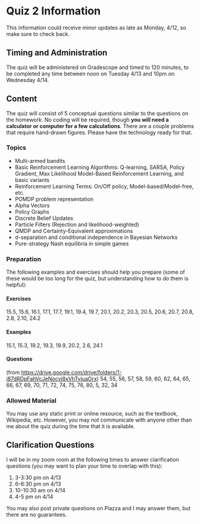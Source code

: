# Quiz 2 Information

This information could receive minor updates as late as Monday, 4/12, so make sure to check back.

## Timing and Administration

The quiz will be administered on Gradescope and timed to 120 minutes, to be completed any time between noon on Tuesday 4/13 and 10pm on Wednesday 4/14.

## Content

The quiz will consist of 5 conceptual questions similar to the questions on the homework. No coding will be required, though **you will need a calculator or computer for a few calculations**. There are a couple problems that require hand-drawn figures. Please have the technology ready for that.

### Topics

- Multi-armed bandits
- Basic Reinforcement Learning Algorithms: Q-learning, SARSA, Policy Gradient, Max Likelihood Model-Based Reinforcement Learning, and basic variants
- Reinforcement Learning Terms: On/Off policy, Model-based/Model-free, etc.
- POMDP problem representation
- Alpha Vectors
- Policy Graphs
- Discrete Belief Updates
- Particle Filters (Rejection and likelihood-weighted)
- QMDP and Certainty-Equivalent approximations
- d-separation and conditional independence in Bayesian Networks
- Pure-strategy Nash equilibria in simple games

### Preparation

The following examples and exercises should help you prepare (some of these would be too long for the quiz, but understanding how to do them is helpful):

#### Exercises
15.5, 15.6, 16.1, 17.1, 17.7, 19.1, 19.4, 19.7, 20.1, 20.2, 20.3, 20.5, 20.6, 20.7, 20.8, 2.8, 2.10, 24.2

#### Examples
15.1, 15.3, 19.2, 19.3, 19.9, 20.2, 2.6, 24.1

#### Questions
(from https://drive.google.com/drive/folders/1-i87dRDpFahVcJeNocvj8xVhTyjuaOrx)
54, 55, 56, 57, 58, 59, 60, 62, 64, 65, 66, 67, 69, 70, 71, 72, 74, 75, 76, 80, 5, 32, 34


### Allowed Material

You may use any static print or online resource, such as the textbook, Wikipedia, etc. However, you may not communicate with anyone other than me about the quiz during the time that it is available.

## Clarification Questions

I will be in my zoom room at the following times to answer clarification questions (you may want to plan your time to overlap with this):

1. 3-3:30 pm on 4/13
2. 6-6:30 pm on 4/13
3. 10-10:30 am on 4/14
4. 4-5 pm on 4/14

You may also post private questions on Piazza and I may answer them, but there are no guarantees.
